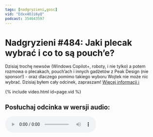 ```yaml
---
tags: [nadgryzieni,gosc]
vid: "Edxx4OJi6yQ"
podcast: 354643597
---
```


# Nadgryzieni #484: Jaki plecak wybrać i co to są pouch’e?

Dzisiaj trochę newsów (Windows Copilot+, roboty, i nie tylko) a potem rozmowa o plecakach, pouch’ach i innych gadżetów z Peak Design (nie sponsor!) - oraz dlaczego pomimo takiego wyboru Wojtek nie może nic wybrać. Dzisiaj byłem cały odcinek, zapraszam! [Więcej informacji ℹ️][l]

{% include video.html id=page.vid %}

<!--More-->

## Posłuchaj odcinka w wersji audio:

<audio controls>
<source src="https://media.blubrry.com/nadgryzieni/imagazine.stronazen.pl/nadgryzieni/Nadgryzieni-Odcinek-484.mp3" type="audio/mpeg">
</audio>


[l]: https://imagazine.pl/2024/07/12/nadgryzieni-484-jaki-plecak-statyw-i-aparat-wybrac/